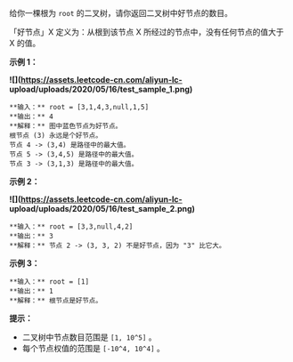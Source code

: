 给你一棵根为 `root` 的二叉树，请你返回二叉树中好节点的数目。

「好节点」X 定义为：从根到该节点 X 所经过的节点中，没有任何节点的值大于 X 的值。



**示例 1：**

**![](https://assets.leetcode-cn.com/aliyun-lc-
upload/uploads/2020/05/16/test_sample_1.png)**

    
    
    **输入：** root = [3,1,4,3,null,1,5]
    **输出：** 4
    **解释：** 图中蓝色节点为好节点。
    根节点 (3) 永远是个好节点。
    节点 4 -> (3,4) 是路径中的最大值。
    节点 5 -> (3,4,5) 是路径中的最大值。
    节点 3 -> (3,1,3) 是路径中的最大值。

**示例 2：**

**![](https://assets.leetcode-cn.com/aliyun-lc-
upload/uploads/2020/05/16/test_sample_2.png)**

    
    
    **输入：** root = [3,3,null,4,2]
    **输出：** 3
    **解释：** 节点 2 -> (3, 3, 2) 不是好节点，因为 "3" 比它大。

**示例 3：**

    
    
    **输入：** root = [1]
    **输出：** 1
    **解释：** 根节点是好节点。



**提示：**

  * 二叉树中节点数目范围是 `[1, 10^5]` 。
  * 每个节点权值的范围是 `[-10^4, 10^4]` 。

